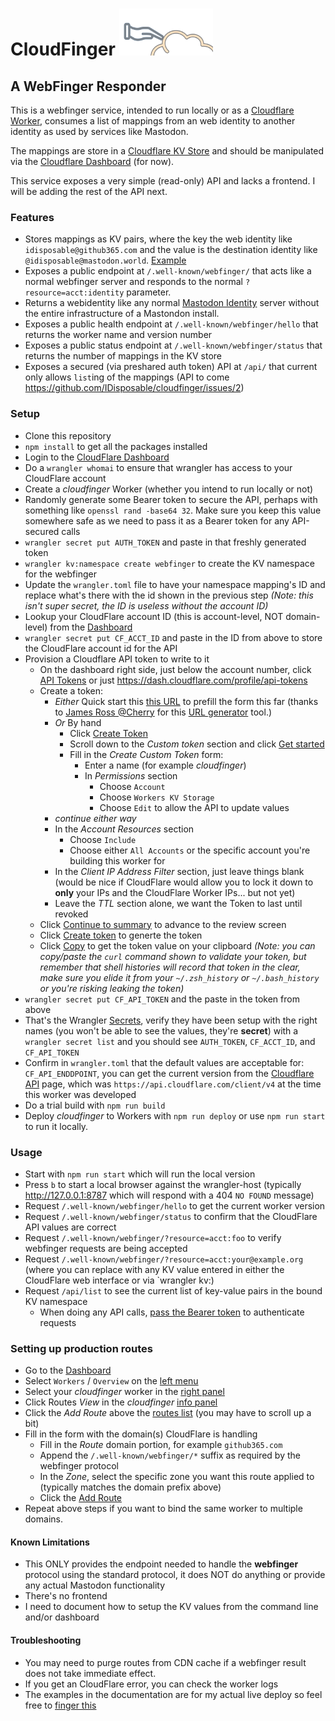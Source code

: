 # CloudFinger <img src='./docs/cloudfinger.svg' title='CloudFinger Logo' width=150px height=75px />

## A WebFinger Responder

This is a webfinger service, intended to run locally or as a [Cloudflare Worker](https://developers.cloudflare.com/workers), consumes a list of mappings from an web identity to another identity as used by services like Mastodon.

The mappings are store in a [Cloudflare KV Store](https://developers.cloudflare.com/workers/runtime-apis/kv/) and should be manipulated via the [Cloudflare Dashboard](https://dash.cloudflare.com) (for now).

This service exposes a very simple (read-only) API and lacks a frontend. I will be adding the rest of the API next.

### Features

- Stores mappings as KV pairs, where the key the web identity like `idisposable@github365.com` and the value is the destination identity like `@idisposable@mastodon.world`. [Example](https://github365.com/.well-known/webfinger/?resource=acct:idisposable@github365.com)
- Exposes a public endpoint at `/.well-known/webfinger/` that acts like a normal webfinger server and responds to the normal `?resource=acct:identity` parameter.
- Returns a webidentity like any normal [Mastodon Identity](https://docs.joinmastodon.org/spec/webfinger/) server without the entire infrastructure of a Mastondon install.
- Exposes a public health endpoint at `/.well-known/webfinger/hello` that returns the worker name and version number
- Exposes a public status endpoint at `/.well-known/webfinger/status` that returns the number of mappings in the KV store
- Exposes a secured (via preshared auth token) API at `/api/` that current only allows `list`ing of the mappings (API to come https://github.com/IDisposable/cloudfinger/issues/2)

### Setup

- Clone this repository
- `npm install` to get all the packages installed
- Login to the [CloudFlare Dashboard](https://dash.cloudflare.com/)
- Do a `wrangler whomai` to ensure that wrangler has access to your CloudFlare account
- Create a _cloudfinger_ Worker (whether you intend to run locally or not)
- Randomly generate some Bearer token to secure the API, perhaps with something like `openssl rand -base64 32`. Make sure you keep this value somewhere safe as we need to pass it as a Bearer token for any API-secured calls
- `wrangler secret put AUTH_TOKEN` and paste in that freshly generated token
- `wrangler kv:namespace create webfinger` to create the KV namespace for the webfinger
- Update the `wrangler.toml` file to have your namespace mapping's ID and replace what's there with the id shown in the previous step _(Note: this isn't super secret, the ID is useless without the account ID)_
- Lookup your CloudFlare account ID (this is account-level, NOT domain-level) from the [Dashboard](./docs/account.png)
- `wrangler secret put CF_ACCT_ID` and paste in the ID from above to store the CloudFlare account id for the API
- Provision a Cloudflare API token to write to it
  - On the dashboard right side, just below the account number, click [API Tokens](./docs/api-tokens-1.png) or just <https://dash.cloudflare.com/profile/api-tokens>
  - Create a token:
    - _Either_ Quick start this [this URL](https://dash.cloudflare.com/profile/api-tokens?permissionGroupKeys=%5B%7B%22key%22%3A%22workers_kv_storage%22%2C%22type%22%3A%22edit%22%7D%5D&name=cloudfinger) to prefill the form this far (thanks to [James Ross @Cherry](https://github.com/Cherry) for this [URL generator](https://cfdata.lol/tools/api-token-url-generator/) tool.)
    - _Or_ By hand
      - Click [Create Token](./docs/api-tokens-2.png)
      - Scroll down to the _Custom token_ section and click [Get started](./docs/api-tokens-3.png)
      - Fill in the _Create Custom Token_ form:
        - Enter a name (for example _cloudfinger_)
        - In _Permissions_ section
          - Choose `Account`
          - Choose `Workers KV Storage`
          - Choose `Edit` to allow the API to update values
    - _continue either way_
    - In the _Account Resources_ section
      - Choose `Include`
      - Choose either `All Accounts` or the specific account you're building this worker for
    - In the _Client IP Address Filter_ section, just leave things blank (would be nice if CloudFlare would allow you to lock it down to **only** your IPs and the CloudFlare Worker IPs... but not yet)
    - Leave the _TTL_ section alone, we want the Token to last until revoked
  - Click [Continue to summary](./docs/api-tokens-4.png) to advance to the review screen
  - Click [Create token](./docs/api-tokens-5.png) to generte the token
  - Click [Copy](./docs/api-tokens-6.png) to get the token value on your clipboard _(Note: you can copy/paste the `curl` command shown to validate your token, but remember that shell histories will record that token in the clear, make sure you elide it from your `~/.zsh_history` or `~/.bash_history` or you're risking leaking the token)_
- `wrangler secret put CF_API_TOKEN` and the paste in the token from above
- That's the Wrangler [Secrets](https://developers.cloudflare.com/workers/wrangler/commands/#secret), verify they have been setup with the right names (you won't be able to see the values, they're **secret**) with a `wrangler secret list` and you should see `AUTH_TOKEN`, `CF_ACCT_ID`, and `CF_API_TOKEN`
- Confirm in `wrangler.toml` that the default values are acceptable for: `CF_API_ENDDPOINT`, you can get the current version from the [Cloudflare API](https://developers.cloudflare.com/api) page, which was `https://api.cloudflare.com/client/v4` at the time this worker was developed
- Do a trial build with `npm run build`
- Deploy _cloudfinger_ to Workers with `npm run deploy` or use `npm run start`
  to run it locally.

### Usage

- Start with `npm run start` which will run the local version
- Press `b` to start a local browser against the wrangler-host (typically <http://127.0.0.1:8787> which will respond with a 404 `NO FOUND` message)
- Request `/.well-known/webfinger/hello` to get the current worker version
- Request `/.well-known/webfinger/status` to confirm that the CloudFlare API values are correct
- Request `/.well-known/webfinger/?resource=acct:foo` to verify webfinger requests are being accepted
- Request `/.well-known/webfinger/?resource=acct:your@example.org` (where you can replace with any KV value entered in either the CloudFlare web interface or via `wrangler kv:)
- Request `/api/list` to see the current list of key-value pairs in the bound KV namespace
  - When doing any API calls, [pass the Bearer token](./docs/api-sample.png) to authenticate requests

### Setting up production routes

- Go to the [Dashboard](https://dash.cloudflare.com/)
- Select `Workers` / `Overview` on the [left menu](./docs/routes-1.png)
- Select your _cloudfinger_ worker in the [right panel](./docs/routes-2.png)
- Click Routes _View_ in the _cloudfinger_ [info panel](./docs/routes-3.png)
- Click the _Add Route_ above the [routes list](./docs/routes-4.png) (you may have to scroll up a bit)
- Fill in the form with the domain(s) CloudFlare is handling
  - Fill in the _Route_ domain portion, for example `github365.com`
  - Append the `/.well-known/webfinger/*` suffix as required by the webfinger protocol
  - In the _Zone_, select the specific zone you want this route applied to (typically matches the domain prefix above)
  - Click the [Add Route](./docs/routes-5.png)
- Repeat above steps if you want to bind the same worker to multiple domains.

#### Known Limitations

- This ONLY provides the endpoint needed to handle the **webfinger** protocol using the standard protocol, it does NOT do anything or provide any actual Mastodon functionality
- There's no frontend
- I need to document how to setup the KV values from the command line and/or dashboard

#### Troubleshooting

- You may need to purge routes from CDN cache if a webfinger result does not take immediate effect.
- If you get an CloudFlare error, you can check the worker logs
- The examples in the documentation are for my actual live deploy so feel free to [finger this](https://github365.com/.well-known/webfinger/?resource=acct:idisposable@github365.com)
